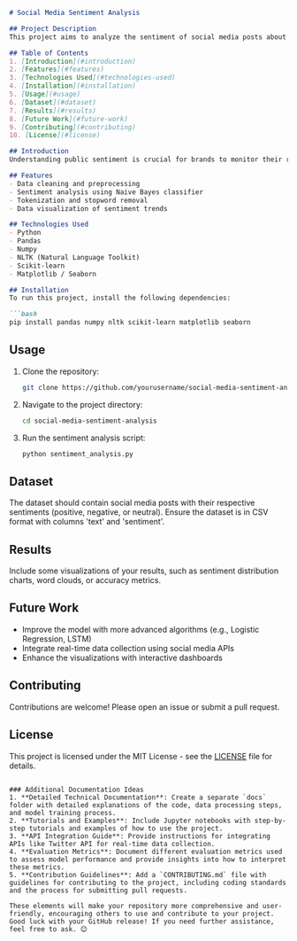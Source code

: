 
```markdown
# Social Media Sentiment Analysis

## Project Description
This project aims to analyze the sentiment of social media posts about a particular brand or topic using Natural Language Processing (NLP) techniques. The analysis provides insights into public perception and sentiment trends.

## Table of Contents
1. [Introduction](#introduction)
2. [Features](#features)
3. [Technologies Used](#technologies-used)
4. [Installation](#installation)
5. [Usage](#usage)
6. [Dataset](#dataset)
7. [Results](#results)
8. [Future Work](#future-work)
9. [Contributing](#contributing)
10. [License](#license)

## Introduction
Understanding public sentiment is crucial for brands to monitor their reputation and customer satisfaction. This project leverages NLP and machine learning to classify social media posts into positive, negative, or neutral sentiments.

## Features
- Data cleaning and preprocessing
- Sentiment analysis using Naive Bayes classifier
- Tokenization and stopword removal
- Data visualization of sentiment trends

## Technologies Used
- Python
- Pandas
- Numpy
- NLTK (Natural Language Toolkit)
- Scikit-learn
- Matplotlib / Seaborn

## Installation
To run this project, install the following dependencies:

```bash
pip install pandas numpy nltk scikit-learn matplotlib seaborn
```

## Usage
1. Clone the repository:
    ```bash
    git clone https://github.com/yourusername/social-media-sentiment-analysis.git
    ```

2. Navigate to the project directory:
    ```bash
    cd social-media-sentiment-analysis
    ```

3. Run the sentiment analysis script:
    ```bash
    python sentiment_analysis.py
    ```

## Dataset
The dataset should contain social media posts with their respective sentiments (positive, negative, or neutral). Ensure the dataset is in CSV format with columns 'text' and 'sentiment'.

## Results
Include some visualizations of your results, such as sentiment distribution charts, word clouds, or accuracy metrics.

## Future Work
- Improve the model with more advanced algorithms (e.g., Logistic Regression, LSTM)
- Integrate real-time data collection using social media APIs
- Enhance the visualizations with interactive dashboards

## Contributing
Contributions are welcome! Please open an issue or submit a pull request.

## License
This project is licensed under the MIT License - see the [LICENSE](LICENSE) file for details.
```

### Additional Documentation Ideas
1. **Detailed Technical Documentation**: Create a separate `docs` folder with detailed explanations of the code, data processing steps, and model training process.
2. **Tutorials and Examples**: Include Jupyter notebooks with step-by-step tutorials and examples of how to use the project.
3. **API Integration Guide**: Provide instructions for integrating APIs like Twitter API for real-time data collection.
4. **Evaluation Metrics**: Document different evaluation metrics used to assess model performance and provide insights into how to interpret these metrics.
5. **Contribution Guidelines**: Add a `CONTRIBUTING.md` file with guidelines for contributing to the project, including coding standards and the process for submitting pull requests.

These elements will make your repository more comprehensive and user-friendly, encouraging others to use and contribute to your project. Good luck with your GitHub release! If you need further assistance, feel free to ask. 😊